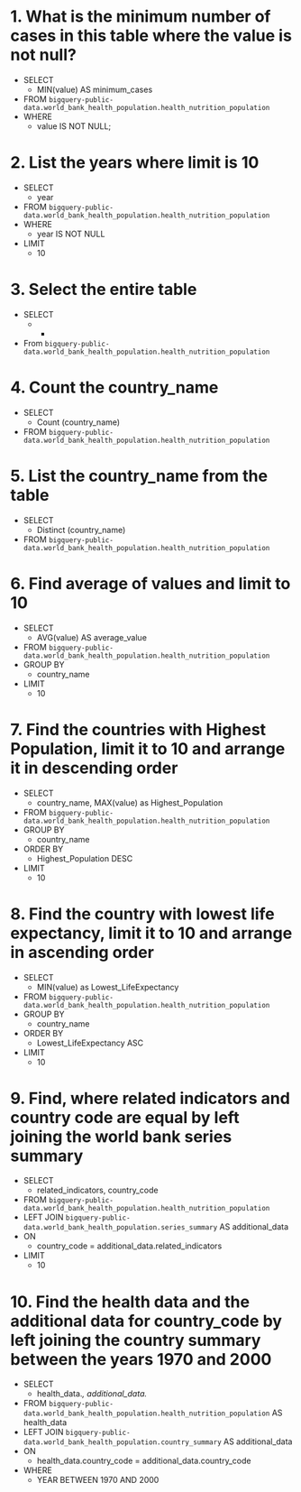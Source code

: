 # 1. What is the minimum number of cases in this table where the value is not null?
- SELECT
  - MIN(value) AS minimum_cases
- FROM
  `bigquery-public-data.world_bank_health_population.health_nutrition_population`
- WHERE
  - value IS NOT NULL;
# 2. List the years where limit is 10
- SELECT
  - year
- FROM
  `bigquery-public-data.world_bank_health_population.health_nutrition_population`
- WHERE
  - year IS NOT NULL
- LIMIT
  - 10
# 3. Select the entire table
- SELECT
  - *
- From
  `bigquery-public-data.world_bank_health_population.health_nutrition_population`
# 4. Count the country_name
  - SELECT
    - Count (country_name)
  - FROM
   `bigquery-public-data.world_bank_health_population.health_nutrition_population`
# 5. List the country_name from the table
- SELECT
  - Distinct (country_name)
- FROM
  `bigquery-public-data.world_bank_health_population.health_nutrition_population`
# 6. Find average of values and limit to 10
- SELECT
  - AVG(value) AS average_value
- FROM
   `bigquery-public-data.world_bank_health_population.health_nutrition_population`
- GROUP BY
  - country_name
- LIMIT
  - 10
# 7. Find the countries with Highest Population, limit it to 10 and arrange it in descending order
- SELECT
  - country_name,
  MAX(value) as Highest_Population
- FROM
  `bigquery-public-data.world_bank_health_population.health_nutrition_population`
- GROUP BY
  - country_name
- ORDER BY
  - Highest_Population DESC
- LIMIT
  - 10
# 8. Find the country with lowest life expectancy, limit it to 10 and arrange in ascending order
- SELECT
  - MIN(value) as Lowest_LifeExpectancy
- FROM
  `bigquery-public-data.world_bank_health_population.health_nutrition_population`
- GROUP BY
  - country_name
- ORDER BY
  - Lowest_LifeExpectancy ASC
- LIMIT
  - 10
# 9. Find, where related indicators and country code are equal by left joining the world bank series summary
- SELECT
  - related_indicators,
   country_code
- FROM
  `bigquery-public-data.world_bank_health_population.health_nutrition_population`
- LEFT JOIN
  `bigquery-public-data.world_bank_health_population.series_summary` AS additional_data
- ON
  - country_code = additional_data.related_indicators
- LIMIT
   - 10
# 10. Find the health data and the additional data for country_code by left joining the country summary between the years 1970 and 2000
- SELECT
  - health_data.*,
    additional_data.*
- FROM
  `bigquery-public-data.world_bank_health_population.health_nutrition_population` AS health_data
- LEFT JOIN
  `bigquery-public-data.world_bank_health_population.country_summary` AS additional_data
- ON
  - health_data.country_code = additional_data.country_code
- WHERE 
  - YEAR BETWEEN 1970 AND 2000
